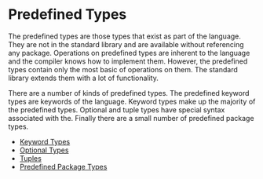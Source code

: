 # Predefined Types

The predefined types are those types that exist as part of the language. They are not in the standard library and are available without referencing any package. Operations on predefined types are inherent to the language and the compiler knows how to implement them. However, the predefined types contain only the most basic of operations on them. The standard library extends them with a lot of functionality.

There are a number of kinds of predefined types. The predefined keyword types are keywords of the language.  Keyword types make up the majority of the predefined types. Optional and tuple types have special syntax associated with the. Finally there are a small number of predefined package types.

 * [Keyword Types](keyword-types.md)
 * [Optional Types](optional-types.md)
 * [Tuples](tuples.md)
 * [Predefined Package Types](predefined-package-types.md)
